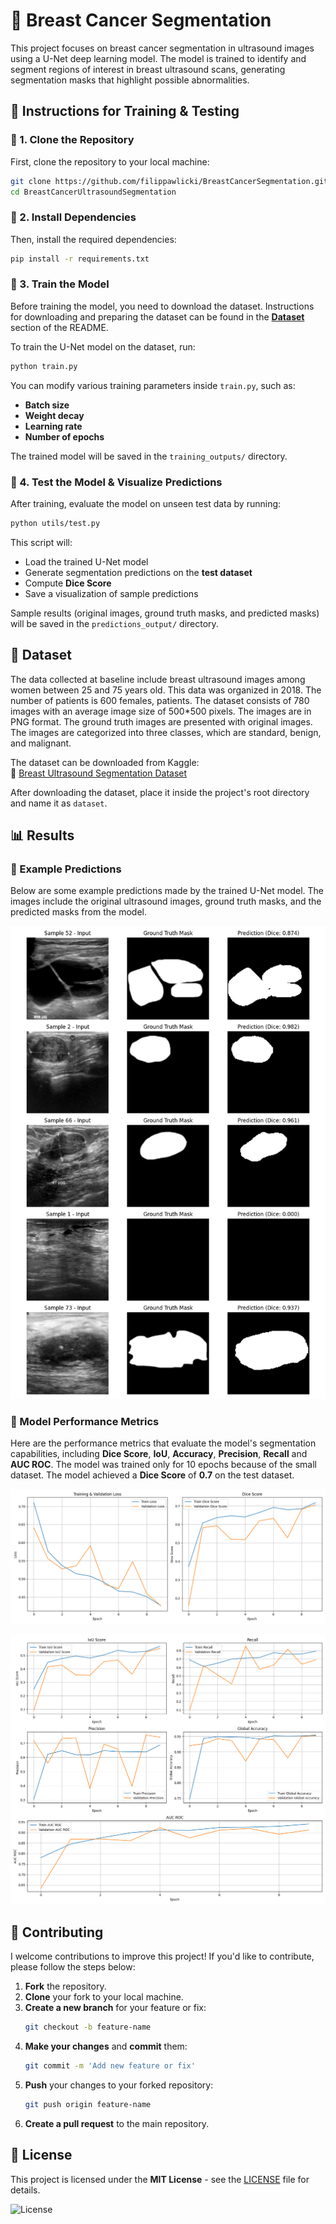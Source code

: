 
# 📌 Breast Cancer Segmentation

This project focuses on breast cancer segmentation in ultrasound images using a U-Net deep learning model. The model is trained to identify and segment regions of interest in breast ultrasound scans, generating segmentation masks that highlight possible abnormalities.

## 📝 Instructions for Training & Testing

### 🔹 1. Clone the Repository
First, clone the repository to your local machine:  
```bash
git clone https://github.com/filippawlicki/BreastCancerSegmentation.git
cd BreastCancerUltrasoundSegmentation
```

### 🔹 2. Install Dependencies  
Then, install the required dependencies:  
```bash
pip install -r requirements.txt
```

### 🔹 3. Train the Model  
Before training the model, you need to download the dataset. Instructions for downloading and preparing the dataset can be found in the [**Dataset**](#-dataset)
 section of the README.

To train the U-Net model on the dataset, run:  
```bash
python train.py
```
You can modify various training parameters inside `train.py`, such as:  
- **Batch size**
- **Weight decay**  
- **Learning rate**
- **Number of epochs**

The trained model will be saved in the `training_outputs/` directory.

### 🔹 4. Test the Model & Visualize Predictions  
After training, evaluate the model on unseen test data by running:  
```bash
python utils/test.py
```
This script will:  
- Load the trained U-Net model  
- Generate segmentation predictions on the **test dataset**  
- Compute **Dice Score**  
- Save a visualization of sample predictions  

Sample results (original images, ground truth masks, and predicted masks) will be saved in the `predictions_output/` directory.
## 📂 Dataset


The data collected at baseline include breast ultrasound images among women between 25 and 75 years old. This data was organized in 2018. The number of patients is 600 females, patients. The dataset consists of 780 images with an average image size of 500*500 pixels. The images are in PNG format. The ground truth images are presented with original images. The images are categorized into three classes, which are standard, benign, and malignant.

The dataset can be downloaded from Kaggle:\
🔗 [Breast Ultrasound Segmentation Dataset](https://www.kaggle.com/datasets/sabahesaraki/breast-ultrasound-images-dataset/data)

After downloading the dataset, place it inside the project's root directory and name it as `dataset`.

## 📊 Results

### 🔹 Example Predictions  
Below are some example predictions made by the trained U-Net model. The images include the original ultrasound images, ground truth masks, and the predicted masks from the model.

![Example Prediction](./Sample_Images.png)  

### 🔹 Model Performance Metrics  
Here are the performance metrics that evaluate the model's segmentation capabilities, including **Dice Score**, **IoU**, **Accuracy**, **Precision**, **Recall** and **AUC ROC**.
The model was trained only for 10 epochs because of the small dataset. The model achieved a **Dice Score** of **0.7** on the test dataset.

![Loss and dice score plot](./loss_dice_graph.png)  

![Other important metrics](./other_metrics_graph.png)  
## 🤝 Contributing

I welcome contributions to improve this project! If you'd like to contribute, please follow the steps below:

1. **Fork** the repository.
2. **Clone** your fork to your local machine.
3. **Create a new branch** for your feature or fix:
   ```bash
   git checkout -b feature-name
   ```
4. **Make your changes** and **commit** them:
   ```bash
   git commit -m 'Add new feature or fix'
   ```
5. **Push** your changes to your forked repository:
   ```bash
   git push origin feature-name
   ```
6. **Create a pull request** to the main repository.
## 📜 License

This project is licensed under the **MIT License** - see the [LICENSE](LICENSE) file for details.

![License](https://img.shields.io/badge/license-MIT-green)